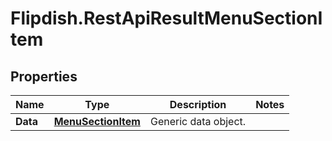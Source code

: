 # Flipdish.RestApiResultMenuSectionItem

## Properties
Name | Type | Description | Notes
------------ | ------------- | ------------- | -------------
**Data** | [**MenuSectionItem**](MenuSectionItem.md) | Generic data object. | 


